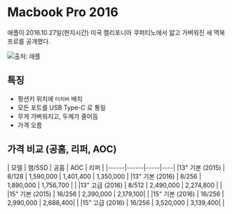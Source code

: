 # Macbook Pro 2016

애플이 2016.10.27일(현지시간) 미국 캘리포니아 쿠퍼티노에서 얇고 가벼워진 새 맥북프로를 공개했다.

![출처: 애플](https://goo.gl/zYdYKp)



## 특징

- 펑션키 위치에 `터치바` 배치
- 모든 포트를 USB Type-C 로 통일
- 무게 가벼워지고, 두께가 줄어듬
- 가격 오름


## 가격 비교 (공홈, 리퍼, AOC)

| 모델 | 램/SSD | 공홈 | AOC | 리퍼 |
|------|------|-----|----|
|13" 기본 (2015) | 8/128 | 1,590,000 | 1,401,400 | 1,350,000 | 
|13" 기본 (2016) | 8/256 | 1,890,000 | 1,756,700 |  |
|13" 고급 (2016) | 8/512 | 2,490,000 | 2,274,800 |  |
|15" 기본 (2015) | 16/256 | 2,390,000 | 2,179,100|  |
|15" 기본 (2016) | 16/256 | 2,990,000 | 2,688,400|  |
|15" 고급 (2016) | 16/256 | 3,520,000 | 3,139,400|  |
